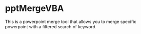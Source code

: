# pptMergeVBA

<p>This is a powerpoint merge tool that allows you to merge specific powerpoint with a filtered search of keyword.</p>
